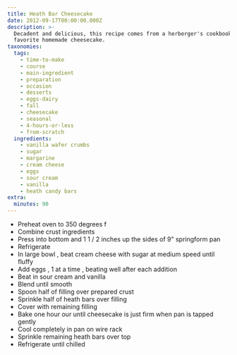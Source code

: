 ```yaml
---
title: Heath Bar Cheesecake
date: 2012-09-17T00:00:00.000Z
description: >-
  Decadent and delicious, this recipe comes from a herberger's cookbook.  my
  favorite homemade cheesecake.
taxonomies:
  tags:
    - time-to-make
    - course
    - main-ingredient
    - preparation
    - occasion
    - desserts
    - eggs-dairy
    - fall
    - cheesecake
    - seasonal
    - 4-hours-or-less
    - from-scratch
  ingredients:
    - vanilla wafer crumbs
    - sugar
    - margarine
    - cream cheese
    - eggs
    - sour cream
    - vanilla
    - heath candy bars
extra:
  minutes: 90
---
```

 - Preheat oven to 350 degrees f
 - Combine crust ingredients
 - Press into bottom and 1 1 / 2 inches up the sides of 9" springform pan
 - Refrigerate
 - In large bowl , beat cream cheese with sugar at medium speed until fluffy
 - Add eggs , 1 at a time , beating well after each addition
 - Beat in sour cream and vanilla
 - Blend until smooth
 - Spoon half of filling over prepared crust
 - Sprinkle half of heath bars over filling
 - Cover with remaining filling
 - Bake one hour our until cheesecake is just firm when pan is tapped gently
 - Cool completely in pan on wire rack
 - Sprinkle remaining heath bars over top
 - Refrigerate until chilled
